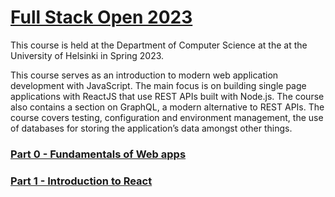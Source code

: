 # [Full Stack Open 2023](https://fullstackopen.com/en/)

This course is held at the Department of Computer Science at the at the University of Helsinki in Spring 2023.

This course serves as an introduction to modern web application development with JavaScript. The main focus is on building single page applications with ReactJS that use REST APIs built with Node.js. The course also contains a section on GraphQL, a modern alternative to REST APIs.
The course covers testing, configuration and environment management, the use of databases for storing the application’s data amongst other things.

### [Part 0 - Fundamentals of Web apps](./part0)

### [Part 1 - Introduction to React](./part1)
